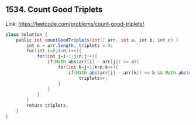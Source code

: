 ## 1534. Count Good Triplets
Link: https://leetcode.com/problems/count-good-triplets/

```java
class Solution {
    public int countGoodTriplets(int[] arr, int a, int b, int c) {
        int n = arr.length, triplets = 0;
        for(int i=0;i<n;i++){
            for(int j=i+1;j<n;j++){
                if(Math.abs(arr[i] - arr[j]) <= a){
                    for(int k=j+1;k<n;k++){
                        if(Math.abs(arr[j] - arr[k]) <= b && Math.abs(arr[k] - arr[i]) <= c)
                            triplets++;
                    }
                }
            }
        }
        return triplets;
    }
}
```
